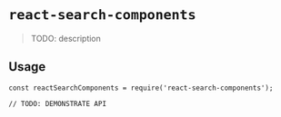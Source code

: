 # `react-search-components`

> TODO: description

## Usage

```
const reactSearchComponents = require('react-search-components');

// TODO: DEMONSTRATE API
```
